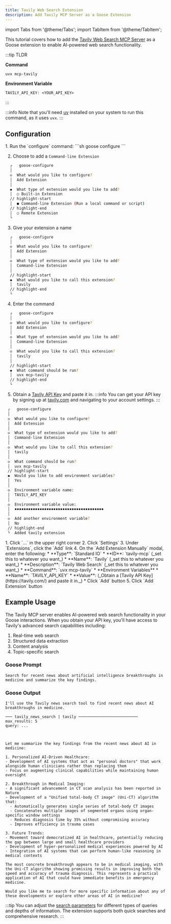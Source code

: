 ```yaml
---
title: Tavily Web Search Extension
description: Add Tavily MCP Server as a Goose Extension
---
```


import Tabs from '@theme/Tabs';
import TabItem from '@theme/TabItem';

This tutorial covers how to add the [Tavily Web Search MCP Server](https://github.com/RamXX/mcp-tavily) as a Goose extension to enable AI-powered web search functionality.

:::tip TLDR

**Command**
```sh
uvx mcp-tavily
```

**Environment Variable**
```
TAVILY_API_KEY: <YOUR_API_KEY>
```
:::

:::info
Note that you'll need [uv](https://docs.astral.sh/uv/#installation) installed on your system to run this command, as it uses `uvx`.
:::

## Configuration

<Tabs groupId="interface">
  <TabItem value="cli" label="Goose CLI" default>
  1. Run the `configure` command:
  ```sh
  goose configure
  ```

  2. Choose to add a `Command-line Extension`
  ```sh
    ┌   goose-configure 
    │
    ◇  What would you like to configure?
    │  Add Extension 
    │
    ◆  What type of extension would you like to add?
    │  ○ Built-in Extension 
    // highlight-start    
    │  ● Command-line Extension (Run a local command or script)
    // highlight-end    
    │  ○ Remote Extension 
    └ 
  ```

  3. Give your extension a name
  ```sh
    ┌   goose-configure 
    │
    ◇  What would you like to configure?
    │  Add Extension 
    │
    ◇  What type of extension would you like to add?
    │  Command-line Extension 
    │
    // highlight-start
    ◆  What would you like to call this extension?
    │  tavily
    // highlight-end
    └ 
  ```

  4. Enter the command
  ```sh
    ┌   goose-configure 
    │
    ◇  What would you like to configure?
    │  Add Extension 
    │
    ◇  What type of extension would you like to add?
    │  Command-line Extension 
    │
    ◇  What would you like to call this extension?
    │  tavily
    │
    // highlight-start
    ◆  What command should be run?
    │  uvx mcp-tavily
    // highlight-end
    └ 
  ```  

  5. Obtain a [Tavily API Key](https://tavily.com/) and paste it in.
  :::info
  You can get your API key by signing up at [tavily.com](https://app.tavily.com/) and navigating to your account settings.
  :::

   ```sh
    ┌   goose-configure 
    │
    ◇  What would you like to configure?
    │  Add Extension 
    │
    ◇  What type of extension would you like to add?
    │  Command-line Extension 
    │
    ◇  What would you like to call this extension?
    │  tavily
    │
    ◇  What command should be run?
    │  uvx mcp-tavily
    // highlight-start
    ◆  Would you like to add environment variables?
    │  Yes 
    │
    ◇  Environment variable name:
    │  TAVILY_API_KEY
    │
    ◇  Environment variable value:
    │  ▪▪▪▪▪▪▪▪▪▪▪▪▪▪▪▪▪▪▪▪▪▪▪▪▪▪▪▪▪▪▪▪▪▪▪▪▪▪▪
    │
    ◇  Add another environment variable?
    │  No 
    // highlight-end
    └  Added tavily extension
  ```  

  </TabItem>
  <TabItem value="ui" label="Goose Desktop">
  1. Click `...` in the upper right corner
  2. Click `Settings`
  3. Under `Extensions`, click the `Add` link
  4. On the `Add Extension Manually` modal, enter the following:
        * **Type**: `Standard IO`
        * **ID**: `tavily-mcp` (_set this to whatever you want_)
        * **Name**: `Tavily` (_set this to whatever you want_)
        * **Description**: `Tavily Web Search` (_set this to whatever you want_)
        * **Command**: `uvx mcp-tavily`
        * **Environment Variables**
            * **Name**: `TAVILY_API_KEY`
            * **Value**: (_Obtain a [Tavily API Key](https://tavily.com/) and paste it in._)
            * Click `Add` button
  5. Click `Add Extension` button
  </TabItem>
</Tabs>

## Example Usage

The Tavily MCP server enables AI-powered web search functionality in your Goose interactions. When you obtain your API key, you'll have access to Tavily's advanced search capabilities including:

1. Real-time web search
2. Structured data extraction
3. Content analysis
4. Topic-specific search

### Goose Prompt

```
Search for recent news about artificial intelligence breakthroughs in medicine and summarize the key findings.
```

### Goose Output

```
I'll use the Tavily news search tool to find recent news about AI breakthroughs in medicine.

─── tavily_news_search | tavily ──────────────────────────
max_results: 5
query: ...



Let me summarize the key findings from the recent news about AI in medicine:

1. Personalized AI-Driven Healthcare:
- Development of AI systems that act as "personal doctors" that work alongside human clinicians rather than replacing them
- Focus on augmenting clinical capabilities while maintaining human oversight

2. Breakthrough in Medical Imaging:
- A significant advancement in CT scan analysis has been reported in Nature
- Development of a "Unified total-body CT image" (Uni-CT) algorithm that:
  - Automatically generates single series of total-body CT images
  - Concatenates multiple images of segmented organs using organ-specific window settings
  - Reduces diagnosis time by 35% without compromising accuracy
  - Improves efficiency in trauma cases

3. Future Trends:
- Movement toward democratized AI in healthcare, potentially reducing the gap between large and small healthcare providers
- Development of hyper-personalized medical experiences powered by AI
- Integration of AI systems that can perform human-like reasoning in medical contexts

The most concrete breakthrough appears to be in medical imaging, with the Uni-CT algorithm showing promising results in improving both the speed and accuracy of trauma diagnosis. This represents a practical application of AI that could have immediate benefits in emergency medicine.

Would you like me to search for more specific information about any of these developments or explore other areas of AI in medicine?
```

:::tip
You can adjust the [search parameters](https://github.com/RamXX/mcp-tavily?tab=readme-ov-file#prompts) for different types of queries and depths of information. The extension supports both quick searches and comprehensive research.
:::